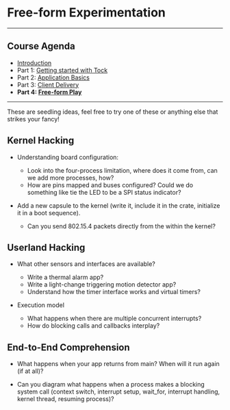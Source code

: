 # Free-form Experimentation
---

## Course Agenda

- [Introduction](README.md)
- Part 1: [Getting started with Tock](environment.md)
- Part 2: [Application Basics](application.md)
- Part 3: [Client Delivery](client.md)
- **Part 4: [Free-form Play](freeform.md)**

---

These are seedling ideas, feel free to try one of these or anything else that
strikes your fancy!

## Kernel Hacking

 - Understanding board configuration:
    - Look into the four-process limitation, where does it come from, can we add more processes, how?
    - How are pins mapped and buses configured? Could we do something like tie the LED to be a SPI status indicator?

 - Add a new capsule to the kernel (write it, include it in the crate,
   initialize it in a boot sequence).
    - Can you send 802.15.4 packets directly from the within the kernel?

## Userland Hacking

 - What other sensors and interfaces are available?
    - Write a thermal alarm app?
    - Write a light-change triggering motion detector app?
    - Understand how the timer interface works and virtual timers?

 - Execution model
    - What happens when there are multiple concurrent interrupts?
    - How do blocking calls and callbacks interplay?

## End-to-End Comprehension

 - What happens when your app returns from main? When will it run again (if at all)?

 - Can you diagram what happens when a process makes a blocking system call
   (context switch, interrupt setup, wait_for, interrupt handling, kernel
    thread, resuming process)?

